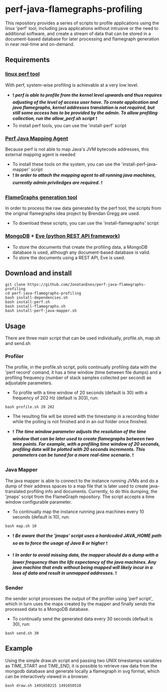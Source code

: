 # perf-java-flamegraphs-profiling
This repository provides a series of scripts to profile applications using the linux 'perf' tool, including java applications without intrusive or the need to additional software, and create a stream of data that can be stored in a document-based database for later processing and flamegraph generation in near real-time and on-demand.

## Requirements

### [linux perf tool](https://perf.wiki.kernel.org/index.php/Main_Page)
With perf, system-wise profiling is achievable at a very low level.

* :exclamation: _**perf is able to profile from the kernel level upwards and thus requires adjusting of the level of access user have. To create application and java flamegraphs, kernel addresses translation is not required, but still some access has to be provided by the admin. To allow profiling collection, run the allow_perf.sh script**_ :exclamation:
* To install perf tools, you can use the 'install-perf' script

### [Perf Java Mapping Agent](https://github.com/jvm-profiling-tools/perf-map-agent)
Because perf is not able to map Java's JVM bytecode addresses, this external mapping agent is needed
* To install these tools on the system, you can use the 'install-perf-java-mapper' script
* :exclamation: _**In order to attach the mapping agent to all running java machines, currently admin priviledges are required.**_ :exclamation:

### [FlameGraphs generation tool](https://github.com/brendangregg/FlameGraph)
In order to process the raw data generated by the perf tool, the scripts from the original flamegraphs idea project by Brendan Gregg are used.
* To download these scripts, you can use the 'install-flamegraphs' script

### [MongoDB](https://www.mongodb.com/) + [Eve (python REST API framework)](http://python-eve.org/)
* To store the documents that create the profiling data, a MongoDB database is used, although any document-based database is valid.
* To store the documents using a REST API, Eve is used.


## Download and install
```
git clone https://github.com/JonatanEnes/perf-java-flamegraphs-profiling
cd perf-java-flamegraphs-profiling
bash install-dependencies.sh
bash install-perf.sh
bash install-flamegraphs.sh
bash install-perf-java-mapper.sh
```

## Usage

There are three main script that can be used individually, profile.sh, map.sh and send.sh

### Profiler
The profile, in the profile.sh script, polls continually profiling data with the 'perf record' comand, it has a time window (time between file dumps) and a profiling frequency (number of stack samples collected per second) as adjustable parameters.

* To profile with a time window of 20 seconds (default is 30) with a frequency of 202 Hz (default is 303), run:
```
bash profile.sh 20 202
```
* The resulting file will be stored with the timestamp in a recording folder while the polling is not finished and in an out folder once finished.

* :exclamation: _**The time window parameter adjusts the resolution of the time window that can be later used to create flamegraphs between two time points. For example, with a profiling time window of 20 seconds, profiling data will be plotted with 20 seconds increments. This parameters can be tuned for a more real-time scenario.**_ :exclamation:

### Java Mapper
The java mapper is able to connect to the instance running JVMs and do a dump of their address spaces to a map file that is later used to create java-translated profiling info and documents. Currently, to do this dumping, the 'jmaps' script from the FlameGraph repository. The script accepts a time window configurable parameter.

* To continually map the instance running java machines every 10 seconds (default is 10), run:
```
bash map.sh 10
```

* :exclamation: _**Be aware that the 'jmaps' script uses a hardcoded JAVA_HOME path so as to force the usage of Java 8 or higher**_ :exclamation:

* :exclamation: _**In order to avoid missing data, the mapper should do a dump with a lower frequency than the life expectancy of the java machines. Any java machine that ends without being mapped will likely incur in a loss of data and result in unmapped addresses.**_ :exclamation:

### Sender
the sender script processes the output of the profiler using 'perf script', which in turn uses the maps created by the mapper and finally sends the processed data to a MongoDB database.

* To continually send the generated data every 30 seconds (default is 30), run:
```
bash send.sh 30
```

## Example

Using the simple draw.sh script and passing two UNIX timestamps variables as TIME_START and TIME_END, it is possible to retrieve raw data from the mongodb database and generate locally a flamegraph in svg format, which can be interactively viewed in a browser.
```
bash draw.sh 1491650215 1491650518
```

